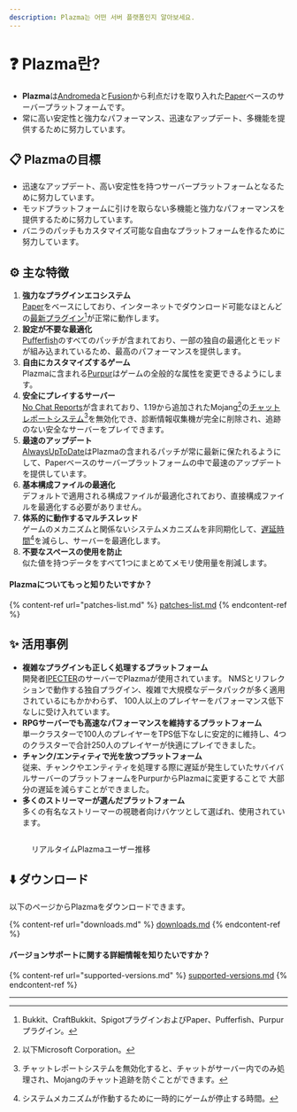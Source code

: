 ```yaml
---
description: Plazma는 어떤 서버 플랫폼인지 알아보세요.
---
```


# ❓ Plazma란?

- **Plazma**は[Andromeda](https://github.com/EarendelArchived/Andromeda)と[Fusion](https://github.com/RuinedTechnologyUnify/Fusion)から利点だけを取り入れた[Paper](https://github.com/PaperMC/Paper)ベースのサーバープラットフォームです。
- 常に高い安定性と強力なパフォーマンス、迅速なアップデート、多機能を提供するために努力しています。

## 📋 Plazmaの目標 <a href="#id-1" id="id-1"></a>

- 迅速なアップデート、高い安定性を持つサーバープラットフォームとなるために努力しています。
- モッドプラットフォームに引けを取らない多機能と強力なパフォーマンスを提供するために努力しています。
- バニラのパッチもカスタマイズ可能な自由なプラットフォームを作るために努力しています。

## ⚙️ 主な特徴 <a href="#id-2" id="id-2"></a>

1. **強力なプラグインエコシステム**\
   [Paper](https://github.com/PaperMC/Paper)をベースにしており、インターネットでダウンロード可能なほとんどの[最新プラグイン](#user-content-fn-1)[^1]が正常に動作します。
2. **設定が不要な最適化**\
   [Pufferfish](https://github.com/pufferfish-gg/Pufferfish)のすべてのパッチが含まれており、一部の独自の最適化とモッドが組み込まれているため、最高のパフォーマンスを提供します。
3. **自由にカスタマイズするゲーム**\
   Plazmaに含まれる[Purpur](https://github.com/PurpurMC/Purpur)はゲームの全般的な属性を変更できるようにします。
4. **安全にプレイするサーバー**\
   [No Chat Reports](https://github.com/Aizistral-Studios/No-Chat-Reports)が含まれており、1.19から追加されたMojang[^2]の[チャットレポートシステム](#user-content-fn-3)[^3]を無効化でき、診断情報収集機が完全に削除され、追跡のない安全なサーバーをプレイできます。
5. **最速のアップデート**\
   [AlwaysUpToDate](https://github.com/PlazmaMC/AlwaysUpToDate)はPlazmaの含まれるパッチが常に最新に保たれるようにして、Paperベースのサーバープラットフォームの中で最速のアップデートを提供しています。
6. **基本構成ファイルの最適化**\
   デフォルトで適用される構成ファイルが最適化されており、直接構成ファイルを最適化する必要がありません。
7. **体系的に動作するマルチスレッド**\
   ゲームのメカニズムと関係ないシステムメカニズムを非同期化して、[遅延時間](#user-content-fn-4)[^4]を減らし、サーバーを最適化します。
8. **不要なスペースの使用を防止**\
   似た値を持つデータをすべて1つにまとめてメモリ使用量を削減します。

#### Plazmaについてもっと知りたいですか？ <a href="#etc-1" id="etc-1"></a>

{% content-ref url="patches-list.md" %}
[patches-list.md](patches-list.md)
{% endcontent-ref %}

## ✨ 活用事例 <a href="#id-3" id="id-3"></a>

- **複雑なプラグインも正しく処理するプラットフォーム**\
  開発者[IPECTER](https://github.com/IPECTER)のサーバーでPlazmaが使用されています。 NMSとリフレクションで動作する独自プラグイン、複雑で大規模なデータパックが多く適用されているにもかかわらず、
  100人以上のプレイヤーをパフォーマンス低下なしに受け入れています。
- **RPGサーバーでも高速なパフォーマンスを維持するプラットフォーム**\
  単一クラスターで100人のプレイヤーをTPS低下なしに安定的に維持し、4つのクラスターで合計250人のプレイヤーが快適にプレイできました。
- **チャンク/エンティティで光を放つプラットフォーム**\
  従来、チャンクやエンティティを処理する際に遅延が発生していたサバイバルサーバーのプラットフォームをPurpurからPlazmaに変更することで
  大部分の遅延を減らすことができました。
- **多くのストリーマーが選んだプラットフォーム**\
  多くの有名なストリーマーの視聴者向けバケツとして選ばれ、使用されています。

<figure><img src="https://camo.githubusercontent.com/22acffd515755c2cee2078a7697ff35351c5ec7148eb2806deedbe63df1c4ed7/68747470733a2f2f6273746174732e6f72672f7369676e6174757265732f7365727665722d696d706c656d656e746174696f6e2f506c617a6d612e737667" alt=""><figcaption><p>リアルタイムPlazmaユーザー推移</p></figcaption></figure>

## ⬇️ ダウンロード

以下のページからPlazmaをダウンロードできます。

{% content-ref url="downloads.md" %}
[downloads.md](downloads.md)
{% endcontent-ref %}

#### バージョンサポートに関する詳細情報を知りたいですか？

{% content-ref url="supported-versions.md" %}
[supported-versions.md](supported-versions.md)
{% endcontent-ref %}

***

[^1]: Bukkit、CraftBukkit、SpigotプラグインおよびPaper、Pufferfish、Purpurプラグイン。

[^2]: 以下Microsoft Corporation。

[^3]: チャットレポートシステムを無効化すると、チャットがサーバー内でのみ処理され、Mojangのチャット追跡を防ぐことができます。

[^4]: システムメカニズムが作動するために一時的にゲームが停止する時間。
